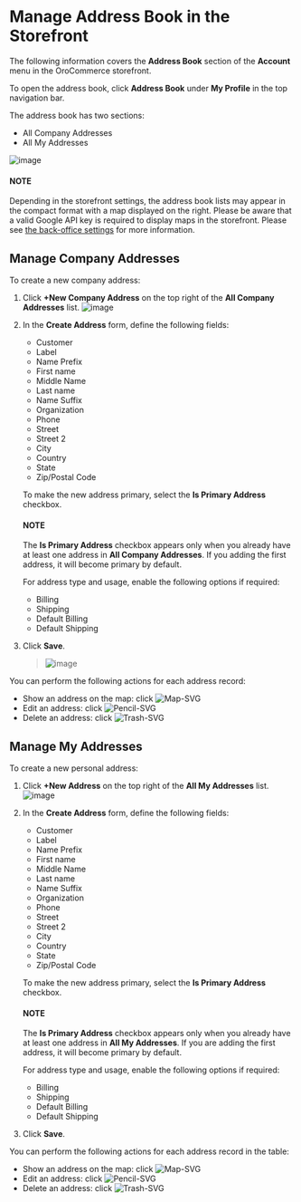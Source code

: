 <a id="frontstore-guide-address"></a>

<a id="frontstore-guide-address-overview"></a>

# Manage Address Book in the Storefront

The following information covers the **Address Book** section of the **Account** menu in the OroCommerce storefront.

<!-- begin -->

To open the address book, click **Address Book** under **My Profile** in the top navigation bar.

The address book has two sections:

* All Company Addresses
* All My Addresses

![image](user/img/storefront/profile/MyProfileAddressBooks.png)

#### NOTE
Depending in the storefront settings, the address book lists may appear in the compact format with a map displayed on the right. Please be aware that a valid Google API key is required to display maps in the storefront. Please see [the back-office settings](../../../back-office/system/configuration/system/integrations/google-settings/google-integration.md#system-configuration-integrations-google) for more information.

<a id="frontstore-guide-address-book-manage"></a>

<a id="frontstore-guide-company-address"></a>

## Manage Company Addresses

To create a new company address:

1. Click **+New Company Address** on the top right of the **All Company Addresses** list.
   ![image](user/img/storefront/profile/MyProfileNewCompanyAddress.png)
2. In the **Create Address** form, define the following fields:
   * Customer
   * Label
   * Name Prefix
   * First name
   * Middle Name
   * Last name
   * Name Suffix
   * Organization
   * Phone
   * Street
   * Street 2
   * City
   * Country
   * State
   * Zip/Postal Code

   To make the new address primary, select the **Is Primary Address** checkbox.

   #### NOTE
   The **Is Primary Address** checkbox appears only when you already have at least one address in **All Company Addresses**. If you adding the first address, it will become primary by default.

   For address type and usage, enable the following options if required:
   * Billing
   * Shipping
   * Default Billing
   * Default Shipping
3. Click **Save**.
   > ![image](user/img/storefront/profile/MyProfileNewCompanyAddressForm.png)

You can perform the following actions for each address record:

* Show an address on the map: click ![Map-SVG](_themes/sphinx_rtd_theme/static/svg-icons/map.svg)
* Edit an address: click ![Pencil-SVG](_themes/sphinx_rtd_theme/static/svg-icons/pencil.svg)
* Delete an address: click ![Trash-SVG](_themes/sphinx_rtd_theme/static/svg-icons/trash.svg)

## Manage My Addresses

To create a new personal address:

1. Click **+New Address** on the top right of the **All My Addresses** list.
   ![image](user/img/storefront/profile/MyProfileMyAddress.png)

1. In the **Create Address** form, define the following fields:
   * Customer
   * Label
   * Name Prefix
   * First name
   * Middle Name
   * Last name
   * Name Suffix
   * Organization
   * Phone
   * Street
   * Street 2
   * City
   * Country
   * State
   * Zip/Postal Code

   To make the new address primary, select the **Is Primary Address** checkbox.

   #### NOTE
   The **Is Primary Address** checkbox appears only when you already have at least one address in **All My Addresses**. If you are adding the first address, it will become primary by default.

   For address type and usage, enable the following options if required:
   * Billing
   * Shipping
   * Default Billing
   * Default Shipping

1. Click **Save**.

You can perform the following actions for each address record in the table:

* Show an address on the map: click ![Map-SVG](_themes/sphinx_rtd_theme/static/svg-icons/map.svg)
* Edit an address: click ![Pencil-SVG](_themes/sphinx_rtd_theme/static/svg-icons/pencil.svg)
* Delete an address: click ![Trash-SVG](_themes/sphinx_rtd_theme/static/svg-icons/trash.svg)

<!-- A -->
<!-- B -->
<!-- C -->
<!-- D -->
<!-- E -->
<!-- F -->
<!-- G -->
<!-- H -->
<!-- I -->
<!-- L -->
<!-- M -->
<!-- P -->
<!-- R -->
<!-- S -->
<!-- T -->
<!-- U -->
<!-- Z -->
<!-- finish -->
